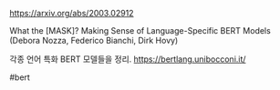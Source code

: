 https://arxiv.org/abs/2003.02912

What the [MASK]? Making Sense of Language-Specific BERT Models (Debora Nozza, Federico Bianchi, Dirk Hovy)

각종 언어 특화 BERT 모델들을 정리. https://bertlang.unibocconi.it/

#bert